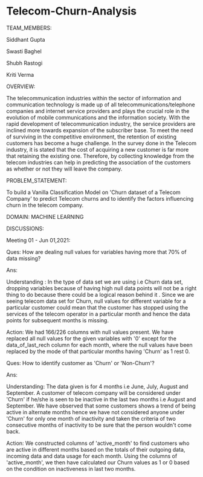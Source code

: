 # Telecom-Churn-Analysis
TEAM_MEMBERS:


Siddhant Gupta

Swasti Baghel

Shubh Rastogi

Kriti Verma


OVERVIEW:


The telecommunication industries within the sector of information and communication technology is made up of all telecommunications/telephone companies and internet service providers and plays the crucial role in the evolution of mobile communications and the information society. 
With the rapid development of telecommunication industry, the service providers are inclined more towards expansion of the subscriber base. To meet the need of surviving in the competitive environment, the retention of existing customers has become a huge challenge. 
In the survey done in the Telecom industry, it is stated that the cost of acquiring a new customer is far more that retaining the existing one. Therefore, by collecting knowledge from the telecom industries can help in predicting the association of the customers as whether or not they will leave the company.


PROBLEM_STATEMENT:


To build a Vanilla Classification Model on 'Churn dataset of a Telecom Company' to predict Telecom churns and to identify the factors influencing churn in the telecom company. 


DOMAIN: MACHINE LEARNING 


DISCUSSIONS: 


Meeting 01 - Jun 01,2021:

Ques: How are dealing null values for variables having more that 70% of data missing?

Ans:

Understanding : In the type of data set we are using i.e Churn data set, dropping variables because of having high null data points will not be a right thing to do because there could be a logical reason behind it . Since we are seeing telecom data set for Churn, null values for different variable for a particular customer could mean that the customer has stopped using the services of the telecom operator in a particular month and hence the data points for subsequent months is missing.

Action: We had 166/226 columns with null values present. We have replaced all null values for the given variables with '0' except for the data_of_last_rech column for each month, where the null values have been replaced by the mode of that particular months having 'Churn' as 1 rest 0.

Ques: How to identify customer as 'Churn' or 'Non-Churn'?

Ans:

Understanding: The data given is for 4 months i.e June, July, August and September. A customer of telecom company will be considered under 'Churn' if he/she is seen to be inactive in the last two months i.e August and September. We have observed that some customers shows a trend of being active in alternate months hence we have not considered anyone under 'Churn' for only one month of inactivity and taken the criteria of two consecutive months of inactivity to be sure that the person wouldn't come back.

Action: We constructed columns of 'active_month' to find customers who are active in different months based on the totals of their outgoing data, incoming data and data usage for each month. Using the columns of 'active_month', we then have calculated our Churn values as 1 or 0 based on the condition on inactiveness in last two months.




